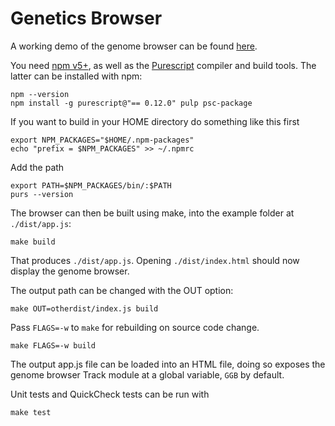 # Genetics Browser

A working demo of the genome browser can be found [here](https://chfi.github.io/genetics-browser-example/track/).

You need [npm v5+](https://www.npmjs.com/), as well as the
[Purescript](http://www.purescript.org/) compiler and build tools. The
latter can be installed with npm:

```shell
npm --version
npm install -g purescript@"== 0.12.0" pulp psc-package
```

If you want to build in your HOME directory do something like this first

```shell
export NPM_PACKAGES="$HOME/.npm-packages"
echo "prefix = $NPM_PACKAGES" >> ~/.npmrc
```

Add the path

```shell
export PATH=$NPM_PACKAGES/bin/:$PATH
purs --version
```

The browser can then be built using make, into the example folder at `./dist/app.js`:

``` shell
make build
```

That produces `./dist/app.js`. Opening `./dist/index.html`
should now display the genome browser.

The output path can be changed with the OUT option:


``` shell
make OUT=otherdist/index.js build
```

Pass `FLAGS=-w` to `make` for rebuilding on source code change.

``` shell
make FLAGS=-w build
```

The output app.js file can be loaded into an HTML file, doing so exposes
the genome browser Track module at a global variable, `GGB` by default.


Unit tests and QuickCheck tests can be run with
```shell
make test
```
